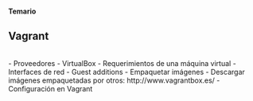 #### Temario
## Vagrant
<br>
- Proveedores
  - VirtualBox
    - Requerimientos de una máquina virtual
    - Interfaces de red
    - Guest additions
  - Empaquetar imágenes
  - Descargar imágenes empaquetadas por otros: http://www.vagrantbox.es/
  - Configuración en Vagrant